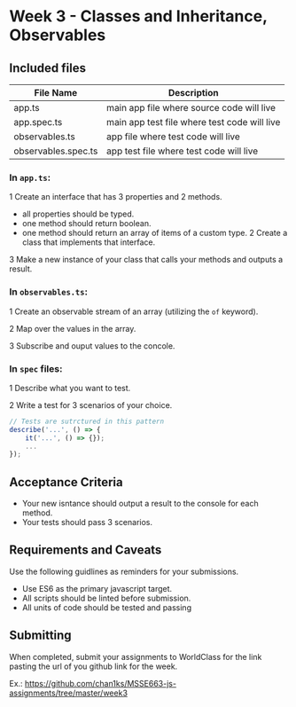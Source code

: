 # Week 3 - Classes and Inheritance, Observables

## Included files

| File Name           | Description                                  |
| ------------------- | -------------------------------------------- |
| app.ts              | main app file where source code will live    |
| app.spec.ts         | main app test file where test code will live |
| observables.ts      | app file where test code will live           |
| observables.spec.ts | app test file where test code will live      |

### In `app.ts`:

1 Create an interface that has 3 properties and 2 methods.

- all properties should be typed.
- one method should return boolean.
- one method should return an array of items of a custom type.
2 Create a class that implements that interface.

3 Make a new instance of your class that calls your methods and outputs a result.

### In `observables.ts`:

1 Create an observable stream of an array (utilizing the `of` keyword).

2 Map over the values in the array.

3 Subscribe and ouput values to the concole.

### In `spec` files:

1 Describe what you want to test.

2 Write a test for 3 scenarios of your choice.

```javascript
// Tests are sutrctured in this pattern
describe('...', () => {
    it('...', () => {});
    ...
});
```

## Acceptance Criteria

- Your new isntance should output a result to the console for each method.
- Your tests should pass 3 scenarios.

## Requirements and Caveats

Use the following guidlines as reminders for your submissions.

- Use ES6 as the primary javascript target.
- All scripts should be linted before submission.
- All units of code should be tested and passing

## Submitting

When completed, submit your assignments to WorldClass for the link pasting the url of you github link for the week.

Ex.: https://github.com/chan1ks/MSSE663-js-assignments/tree/master/week3
